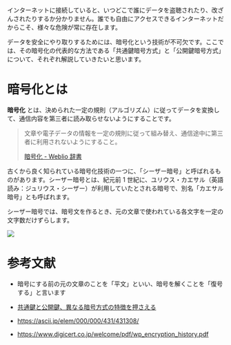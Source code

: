 インターネットに接続していると、いつどこで誰にデータを盗聴されたり、改ざんされたりするか分かりません。誰でも自由にアクセスできるインターネットだからこそ、様々な危険が常に存在します。

データを安全にやり取りするためには、暗号化という技術が不可欠です。ここでは、その暗号化の代表的な方法である「共通鍵暗号方式」と「公開鍵暗号方式」について、それぞれ解説していきたいと思います。

# 暗号化とは

**暗号化** とは、決められた一定の規則（アルゴリズム）に従ってデータを変換して、通信内容を第三者に読み取らせないようにすることです。

> 文章や電子データの情報を一定の規則に従って組み替え、通信途中に第三者に利用されないようにすること。
>
> [暗号化 - Weblio 辞書](https://www.weblio.jp/content/%E6%9A%97%E5%8F%B7%E5%8C%96)

古くから良く知られている暗号化技術の一つに、「シーザー暗号」と呼ばれるものがあります。シーザー暗号とは、紀元前 1 世紀に、ユリウス・カエサル（英語読み：ジュリウス・シーザー）が利用していたとされる暗号で、別名「カエサル暗号」とも呼ばれます。

シーザー暗号では、暗号文を作るとき、元の文章で使われている各文字を一定の文字数だけずらします。

![](https://storage.googleapis.com/zenn-user-upload/bfb2b2e3e002-20220610.png)

# 参考文献

- 暗号にする前の元の文章のことを「平文」といい、暗号を解くことを「復号する」と言います

- [共通鍵と公開鍵、異なる暗号方式の特徴を押さえる](https://xtech.nikkei.com/atcl/nxt/column/18/00308/060500002/)
- https://ascii.jp/elem/000/000/431/431308/
- https://www.digicert.co.jp/welcome/pdf/wp_encryption_history.pdf
